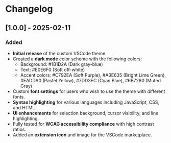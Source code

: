 # Changelog

## [1.0.0] - 2025-02-11

### Added

- **Initial release** of the custom VSCode theme.
- Created a **dark mode** color scheme with the following colors:
  - Background: #1B1D2A (Dark gray-blue)
  - Text: #E0E6F0 (Soft off-white)
  - Accent colors: #C792EA (Soft Purple), #A3E635 (Bright Lime Green), #EADDA0 (Pastel Yellow), #7DD3FC (Cyan Blue), #6B7280 (Muted Gray)
- Custom **font settings** for users who wish to use the theme with different fonts.
- **Syntax highlighting** for various languages including JavaScript, CSS, and HTML.
- **UI enhancements** for selection background, cursor visibility, and line highlighting.
- Fully tested for **WCAG accessibility compliance** with high contrast ratios.
- Added an **extension icon** and image for the VSCode marketplace.
